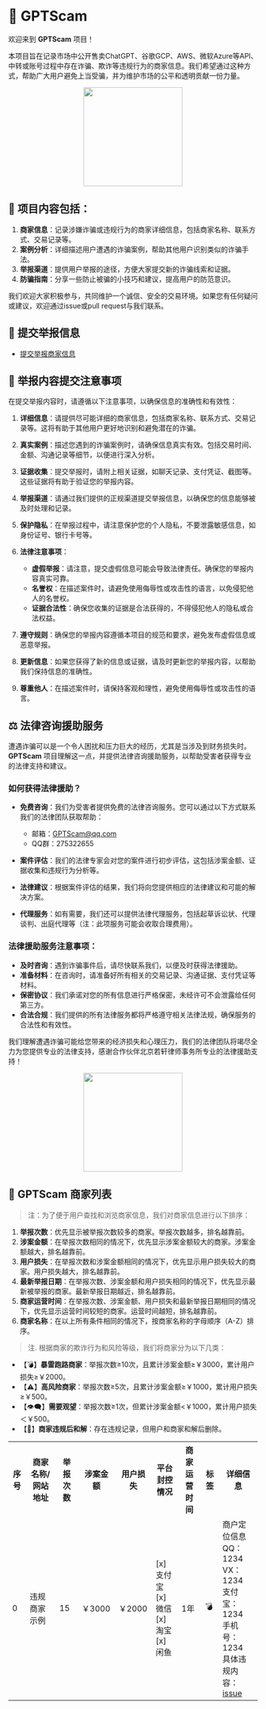 # 🚨 GPTScam

欢迎来到 **GPTScam** 项目！

本项目旨在记录市场中公开售卖ChatGPT、谷歌GCP、AWS、微软Azure等API、中转或账号过程中存在诈骗、欺诈等违规行为的商家信息。我们希望通过这种方式，帮助广大用户避免上当受骗，并为维护市场的公平和透明贡献一份力量。

<div align=center>
<img src="https://github.com/user-attachments/assets/fdc6c50f-b631-4cda-bfe6-b1bf026a39ac" style="width: 200px;" />
</div>


## 📝 项目内容包括：

1. **商家信息**：记录涉嫌诈骗或违规行为的商家详细信息，包括商家名称、联系方式、交易记录等。
2. **案例分析**：详细描述用户遭遇的诈骗案例，帮助其他用户识别类似的诈骗手法。
3. **举报渠道**：提供用户举报的途径，方便大家提交新的诈骗线索和证据。
4. **防骗指南**：分享一些防止被骗的小技巧和建议，提高用户的防范意识。

我们欢迎大家积极参与，共同维护一个诚信、安全的交易环境。如果您有任何疑问或建议，欢迎通过issue或pull request与我们联系。

## 📝 提交举报信息

- [提交举报商家信息](https://github.com/GPTScam/GPTScam/issues/new?assignees=GPTScam&labels=&projects=&template=%E4%B8%BE%E6%8A%A5%E5%95%86%E5%AE%B6%E4%BF%A1%E6%81%AF.md&title=)

## 📝 举报内容提交注意事项

在提交举报内容时，请遵循以下注意事项，以确保信息的准确性和有效性：

1. **详细信息**：请提供尽可能详细的商家信息，包括商家名称、联系方式、交易记录等。这将有助于其他用户更好地识别和避免潜在的诈骗。

2. **真实案例**：描述您遇到的诈骗案例时，请确保信息真实有效。包括交易时间、金额、沟通记录等细节，以便进行深入分析。

3. **证据收集**：提交举报时，请附上相关证据，如聊天记录、支付凭证、截图等。这些证据将有助于验证您的举报内容。

4. **举报渠道**：请通过我们提供的正规渠道提交举报信息，以确保您的信息能够被及时处理和记录。

5. **保护隐私**：在举报过程中，请注意保护您的个人隐私，不要泄露敏感信息，如身份证号、银行卡号等。

6. **法律注意事项**：
   - **虚假举报**：请注意，提交虚假信息可能会导致法律责任。确保您的举报内容真实可靠。
   - **名誉权**：在描述案件时，请避免使用侮辱性或攻击性的语言，以免侵犯他人的名誉权。
   - **证据合法性**：确保您收集的证据是合法获得的，不得侵犯他人的隐私或合法权益。

7. **遵守规则**：确保您的举报内容遵循本项目的规范和要求，避免发布虚假信息或恶意举报。

8. **更新信息**：如果您获得了新的信息或证据，请及时更新您的举报内容，以帮助我们保持信息的准确性。

9. **尊重他人**：在描述案件时，请保持客观和理性，避免使用侮辱性或攻击性的语言。

## ⚖️ 法律咨询援助服务

遭遇诈骗可以是一个令人困扰和压力巨大的经历，尤其是当涉及到财务损失时。**GPTScam** 项目理解这一点，并提供法律咨询援助服务，以帮助受害者获得专业的法律支持和建议。

### 如何获得法律援助？

- **免费咨询**：我们为受害者提供免费的法律咨询服务。您可以通过以下方式联系我们的法律团队获取帮助：
   - 邮箱：[GPTScam@qq.com](GPTScam@qq.com)
   - QQ群：275322655

- **案件评估**：我们的法律专家会对您的案件进行初步评估，这包括涉案金额、证据收集和违规行为分析等。

- **法律建议**：根据案件评估的结果，我们将向您提供相应的法律建议和可能的解决方案。

- **代理服务**：如有需要，我们还可以提供法律代理服务，包括起草诉讼状、代理谈判、出庭代理等（注：此项服务可能会收取合理费用）。

### 法律援助服务注意事项：

- **及时咨询**：遇到诈骗事件后，请尽快联系我们，以便及时获得法律援助。
- **准备材料**：在咨询时，请准备好所有相关的交易记录、沟通证据、支付凭证等材料。
- **保密协议**：我们承诺对您的所有信息进行严格保密，未经许可不会泄露给任何第三方。
- **合法合规**：我们提供的所有法律服务都将严格遵守相关法律法规，确保服务的合法性和有效性。

我们理解遭遇诈骗可能给您带来的经济损失和心理压力，我们的法律团队将竭尽全力为您提供专业的法律支持，感谢合作伙伴北京若轩律师事务所专业的法律援助支持！
<div align=center>
<img src="https://github.com/user-attachments/assets/61dc663e-a11b-4573-8873-4b9fe64b7d40" style="width: 200px;" />
</div>

## 💬 GPTScam 商家列表

> 注：为了便于用户查找和浏览商家信息，我们对商家信息进行以下排序：

1. **举报次数**：优先显示被举报次数较多的商家。举报次数越多，排名越靠前。
2. **涉案金额**：在举报次数相同的情况下，优先显示涉案金额较大的商家。涉案金额越大，排名越靠前。
3. **用户损失**：在举报次数和涉案金额相同的情况下，优先显示用户损失较大的商家。用户损失越大，排名越靠前。
4. **最新举报日期**：在举报次数、涉案金额和用户损失相同的情况下，优先显示最新被举报的商家。最新举报日期越近，排名越靠前。
5. **商家运营时间**：在举报次数、涉案金额、用户损失和最新举报日期相同的情况下，优先显示运营时间较短的商家。运营时间越短，排名越靠前。
6. **商家名称**：在以上所有条件相同的情况下，按商家名称的字母顺序（A-Z）排序。

>注. 根据商家的欺诈行为和风险等级，我们将商家分为以下几类：

- 【💣】**暴雷跑路商家**：举报次数≥10次，且累计涉案金额≥￥3000，累计用户损失≥￥2000。
- 【⚠】**高风险商家**：举报次数≥5次，且累计涉案金额≥￥1000，累计用户损失≥￥500。
- 【👁️‍🗨️】**需要观望**：举报次数≥1次，但累计涉案金额<￥1000，累计用户损失＜￥500。
- 【📌】**商家违规后和解**：存在违规记录，但用户和商家和解后删除。

<!-- normal-begin -->

<table>
  <tr>
    <th>序号</th>
    <th>商家名称/网站地址</th>
    <th>举报次数</th>
    <th>涉案金额</th>
    <th>用户损失</th>
    <th>平台封控情况</th>
    <th>商家运营时间</th>
    <th>标签</th>
    <th>详细信息</th>
  </tr>
  <tr>
    <td>0</td>
    <td>违规商家示例</td>
    <td>15</td>
    <td>￥3000</td>
    <td>￥2000</td>
    <td>[x] 支付宝<br>
        [x] 微信<br>
        [x] 淘宝<br>
        [x] 闲鱼
    </td>
    <td>1年</td>
    <td>💣</td>
    <td>商户定位信息<br>
      QQ：1234<br>
      VX：1234<br>
      支付宝：1234<br>
      手机号：1234<br>
      具体违规内容：<a href='https://github.com/GPTScam/GPTScam/issues/2'>issue</a>
    </td>
  </tr>
</table>
